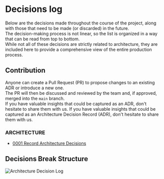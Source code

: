 ﻿# Decisions log

Below are the decisions made throughout the course of the project, along with those that need to be made (or discarded) in the future.<br/>
The decision-making process is not linear, so the list is organized in a way that can be read from top to bottom.<br/>
While not all of these decisions are strictly related to architecture, they are included here to provide a comprehensive view of the entire production process.

## Contribution

Anyone can create a Pull Request (PR) to propose changes to an existing ADR or introduce a new one.<br/>
The PR will then be discussed and reviewed by the team and, if approved, merged into the `main` branch.<br/>
If you have valuable insights that could be captured as an ADR, don't hesitate to share them with us.
If you have valuable insights that could be captured as an Architecture Decision Record (ADR), don't hesitate to share them with us.

### ARCHITECTURE

* [0001 Record Architecture Decisions](decisions/001%20Record%20Architecture%20Decisions.md)

## Decisions Break Structure

![Architecture Decision Log](https://www.plantuml.com/plantuml/png/SoWkIImgoStCIybDBE3Yqb9mB4hEo2n9JIujIbLmIKtEBCxCprFmoK_dqj9I22ZAJqujBWOojU8L75s250mC31M2KfFpYrBW-agGDHPpSN4vfEQbGCq70000)